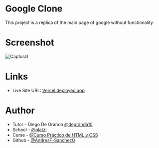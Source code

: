 # Google Clone
This project is a replica of the main page of google without functionality.

# Screenshot

![Captura1](https://github.com/AndresF-SanchezG/proyecto1-cloneGoogle/assets/113924667/0656e2a2-345b-4b83-a2dd-5bbfc8996dfc)

# Links

- Live Site URL: [Vercel deployed app](https://proyecto1-clone-google.vercel.app/)

# Author

- Tutor - Diego De Granda [@degranda10](https://twitter.com/degranda10?t=hnoz6IUoxadjVEQux9Zzdw&s=09)
- School - [@platzi](www.platzi.com)
- Curse - [@Curso Práctico de HTML y CSS](https://platzi.com/cursos/html-practico/)
- Github - [@AndresF-SanchezG](https://github.com/AndresF-SanchezG)

